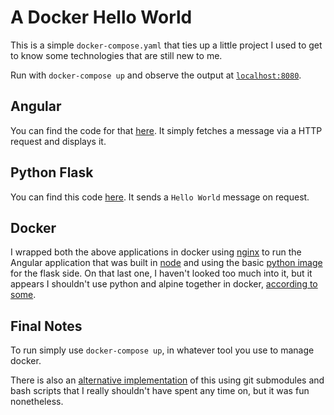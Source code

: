 # A Docker Hello World

This is a simple `docker-compose.yaml` that ties up a little project I used to
get to know some technologies that are still new to me.

Run with `docker-compose up` and observe the output at [`localhost:8080`](http://localhost:8080).

## Angular

You can find the code for that [here](https://github.com/SonkeWohler/frontend).
It simply fetches a message via a HTTP request and displays it.

## Python Flask

You can find this code [here](https://github.com/SonkeWohler/backend).  It
sends a `Hello World` message on request.

## Docker

I wrapped both the above applications in docker using
[nginx](https://hub.docker.com/_/nginx/) to run the Angular application that
was built in
[node](https://hub.docker.com/_/node?tab=description&amp%3Bpage=1&amp%3Bname=alpine)
and using the basic [python image ](https://hub.docker.com/_/python/) for the
flask side.  On that last one, I haven't looked too much into it, but it
appears I shouldn't use python and alpine together in docker, [according to
some](https://pythonspeed.com/articles/alpine-docker-python/).

## Final Notes

To run simply use `docker-compose up`, in whatever tool you use to manage docker.

There is also an [alternative
implementation](https://github.com/SonkeWohler/docker_parent) of this using git
submodules and bash scripts that I really shouldn't have spent any time on, but
it was fun nonetheless.
